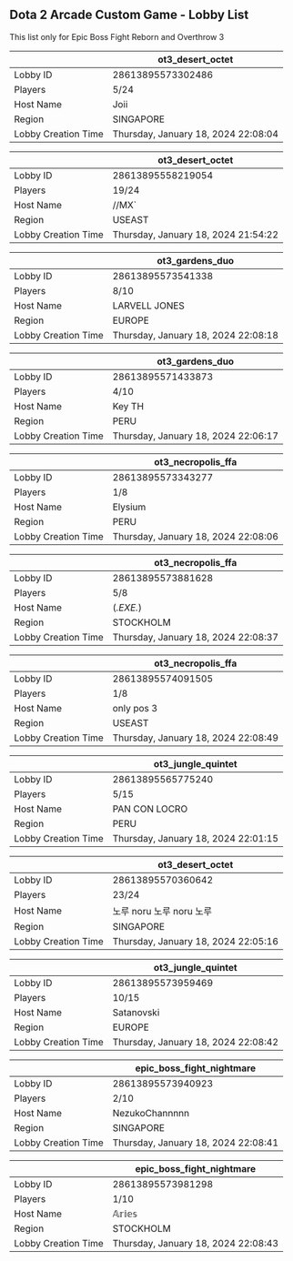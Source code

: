 ## Dota 2 Arcade Custom Game - Lobby List

This list only for Epic Boss Fight Reborn and Overthrow 3

|  | ot3_desert_octet |
| ------ | ------ |
| Lobby ID | 28613895573302486 |
| Players | 5/24 |
| Host Name | Joii |
| Region | SINGAPORE |
| Lobby Creation Time | Thursday, January 18, 2024 22:08:04 |


|  | ot3_desert_octet |
| ------ | ------ |
| Lobby ID | 28613895558219054 |
| Players | 19/24 |
| Host Name | //MX` |
| Region | USEAST |
| Lobby Creation Time | Thursday, January 18, 2024 21:54:22 |


|  | ot3_gardens_duo |
| ------ | ------ |
| Lobby ID | 28613895573541338 |
| Players | 8/10 |
| Host Name | LARVELL JONES |
| Region | EUROPE |
| Lobby Creation Time | Thursday, January 18, 2024 22:08:18 |


|  | ot3_gardens_duo |
| ------ | ------ |
| Lobby ID | 28613895571433873 |
| Players | 4/10 |
| Host Name | Key TH |
| Region | PERU |
| Lobby Creation Time | Thursday, January 18, 2024 22:06:17 |


|  | ot3_necropolis_ffa |
| ------ | ------ |
| Lobby ID | 28613895573343277 |
| Players | 1/8 |
| Host Name | Elysium |
| Region | PERU |
| Lobby Creation Time | Thursday, January 18, 2024 22:08:06 |


|  | ot3_necropolis_ffa |
| ------ | ------ |
| Lobby ID | 28613895573881628 |
| Players | 5/8 |
| Host Name | (_.EXE._) |
| Region | STOCKHOLM |
| Lobby Creation Time | Thursday, January 18, 2024 22:08:37 |


|  | ot3_necropolis_ffa |
| ------ | ------ |
| Lobby ID | 28613895574091505 |
| Players | 1/8 |
| Host Name | only pos 3 |
| Region | USEAST |
| Lobby Creation Time | Thursday, January 18, 2024 22:08:49 |


|  | ot3_jungle_quintet |
| ------ | ------ |
| Lobby ID | 28613895565775240 |
| Players | 5/15 |
| Host Name | PAN CON LOCRO |
| Region | PERU |
| Lobby Creation Time | Thursday, January 18, 2024 22:01:15 |


|  | ot3_desert_octet |
| ------ | ------ |
| Lobby ID | 28613895570360642 |
| Players | 23/24 |
| Host Name | 노루 noru 노루 noru 노루 |
| Region | SINGAPORE |
| Lobby Creation Time | Thursday, January 18, 2024 22:05:16 |


|  | ot3_jungle_quintet |
| ------ | ------ |
| Lobby ID | 28613895573959469 |
| Players | 10/15 |
| Host Name | Satanovski |
| Region | EUROPE |
| Lobby Creation Time | Thursday, January 18, 2024 22:08:42 |


|  | epic_boss_fight_nightmare |
| ------ | ------ |
| Lobby ID | 28613895573940923 |
| Players | 2/10 |
| Host Name | NezukoChannnnn |
| Region | SINGAPORE |
| Lobby Creation Time | Thursday, January 18, 2024 22:08:41 |


|  | epic_boss_fight_nightmare |
| ------ | ------ |
| Lobby ID | 28613895573981298 |
| Players | 1/10 |
| Host Name | 𝔸𝕣𝕚𝕖𝕤 |
| Region | STOCKHOLM |
| Lobby Creation Time | Thursday, January 18, 2024 22:08:43 |


